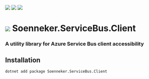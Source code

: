 [![](https://img.shields.io/nuget/v/Soenneker.ServiceBus.Client.svg?style=for-the-badge)](https://www.nuget.org/packages/Soenneker.ServiceBus.Client/)
[![](https://img.shields.io/github/actions/workflow/status/soenneker/soenneker.servicebus.client/publish-package.yml?style=for-the-badge)](https://github.com/soenneker/soenneker.servicebus.client/actions/workflows/publish-package.yml)
[![](https://img.shields.io/nuget/dt/Soenneker.ServiceBus.Client.svg?style=for-the-badge)](https://www.nuget.org/packages/Soenneker.ServiceBus.Client/)

# ![](https://user-images.githubusercontent.com/4441470/224455560-91ed3ee7-f510-4041-a8d2-3fc093025112.png) Soenneker.ServiceBus.Client
### A utility library for Azure Service Bus client accessibility

## Installation

```
dotnet add package Soenneker.ServiceBus.Client
```
